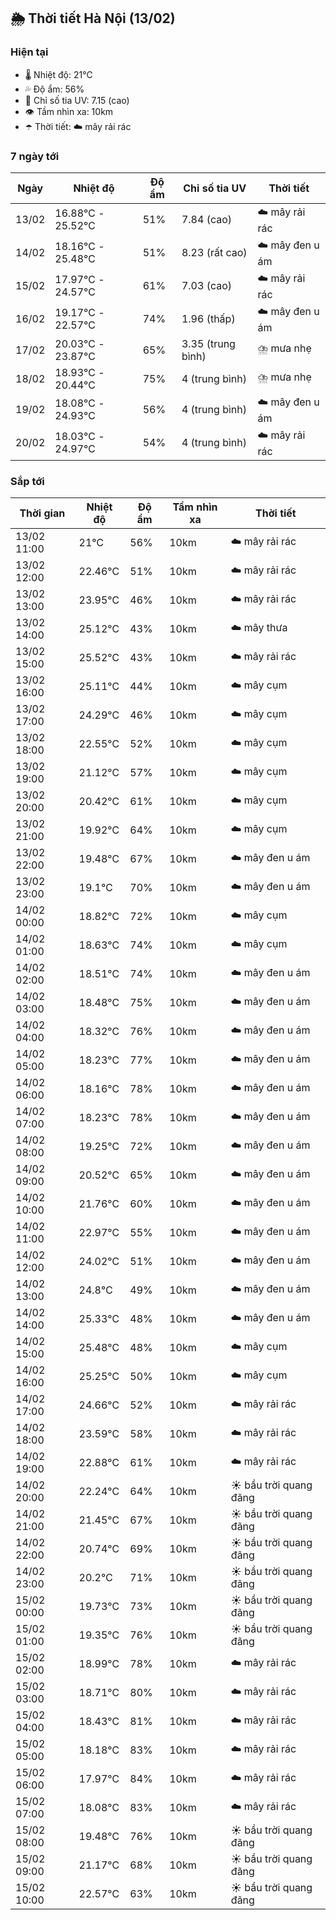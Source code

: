 ## 🌦️ Thời tiết Hà Nội (13/02)

### Hiện tại

- 🌡️ Nhiệt độ: 21℃
- 💦 Độ ẩm: 56%
- 🌟 Chỉ số tia UV: 7.15 (cao)
- 👁️ Tầm nhìn xa: 10km
- ☂️ Thời tiết: ☁️ mây rải rác

### 7 ngày tới

| Ngày | Nhiệt độ | Độ ẩm | Chỉ số tia UV | Thời tiết |
| --- | --- | --- | --- | --- |
| 13/02 | 16.88℃ - 25.52℃ | 51% | 7.84 (cao) | ☁️ mây rải rác |
| 14/02 | 18.16℃ - 25.48℃ | 51% | 8.23 (rất cao) | ☁️ mây đen u ám |
| 15/02 | 17.97℃ - 24.57℃ | 61% | 7.03 (cao) | ☁️ mây rải rác |
| 16/02 | 19.17℃ - 22.57℃ | 74% | 1.96 (thấp) | ☁️ mây đen u ám |
| 17/02 | 20.03℃ - 23.87℃ | 65% | 3.35 (trung bình) | ⛈️ mưa nhẹ |
| 18/02 | 18.93℃ - 20.44℃ | 75% | 4 (trung bình) | ⛈️ mưa nhẹ |
| 19/02 | 18.08℃ - 24.93℃ | 56% | 4 (trung bình) | ☁️ mây đen u ám |
| 20/02 | 18.03℃ - 24.97℃ | 54% | 4 (trung bình) | ☁️ mây rải rác |

### Sắp tới

| Thời gian | Nhiệt độ | Độ ẩm | Tầm nhìn xa | Thời tiết |
| --- | --- | --- | --- | --- |
| 13/02 11:00 | 21℃ | 56% | 10km | ☁️ mây rải rác |
| 13/02 12:00 | 22.46℃ | 51% | 10km | ☁️ mây rải rác |
| 13/02 13:00 | 23.95℃ | 46% | 10km | ☁️ mây rải rác |
| 13/02 14:00 | 25.12℃ | 43% | 10km | ☁️ mây thưa |
| 13/02 15:00 | 25.52℃ | 43% | 10km | ☁️ mây rải rác |
| 13/02 16:00 | 25.11℃ | 44% | 10km | ☁️ mây cụm |
| 13/02 17:00 | 24.29℃ | 46% | 10km | ☁️ mây cụm |
| 13/02 18:00 | 22.55℃ | 52% | 10km | ☁️ mây cụm |
| 13/02 19:00 | 21.12℃ | 57% | 10km | ☁️ mây cụm |
| 13/02 20:00 | 20.42℃ | 61% | 10km | ☁️ mây cụm |
| 13/02 21:00 | 19.92℃ | 64% | 10km | ☁️ mây cụm |
| 13/02 22:00 | 19.48℃ | 67% | 10km | ☁️ mây đen u ám |
| 13/02 23:00 | 19.1℃ | 70% | 10km | ☁️ mây đen u ám |
| 14/02 00:00 | 18.82℃ | 72% | 10km | ☁️ mây cụm |
| 14/02 01:00 | 18.63℃ | 74% | 10km | ☁️ mây cụm |
| 14/02 02:00 | 18.51℃ | 74% | 10km | ☁️ mây đen u ám |
| 14/02 03:00 | 18.48℃ | 75% | 10km | ☁️ mây đen u ám |
| 14/02 04:00 | 18.32℃ | 76% | 10km | ☁️ mây đen u ám |
| 14/02 05:00 | 18.23℃ | 77% | 10km | ☁️ mây đen u ám |
| 14/02 06:00 | 18.16℃ | 78% | 10km | ☁️ mây đen u ám |
| 14/02 07:00 | 18.23℃ | 78% | 10km | ☁️ mây đen u ám |
| 14/02 08:00 | 19.25℃ | 72% | 10km | ☁️ mây đen u ám |
| 14/02 09:00 | 20.52℃ | 65% | 10km | ☁️ mây đen u ám |
| 14/02 10:00 | 21.76℃ | 60% | 10km | ☁️ mây đen u ám |
| 14/02 11:00 | 22.97℃ | 55% | 10km | ☁️ mây đen u ám |
| 14/02 12:00 | 24.02℃ | 51% | 10km | ☁️ mây đen u ám |
| 14/02 13:00 | 24.8℃ | 49% | 10km | ☁️ mây đen u ám |
| 14/02 14:00 | 25.33℃ | 48% | 10km | ☁️ mây đen u ám |
| 14/02 15:00 | 25.48℃ | 48% | 10km | ☁️ mây cụm |
| 14/02 16:00 | 25.25℃ | 50% | 10km | ☁️ mây cụm |
| 14/02 17:00 | 24.66℃ | 52% | 10km | ☁️ mây rải rác |
| 14/02 18:00 | 23.59℃ | 58% | 10km | ☁️ mây rải rác |
| 14/02 19:00 | 22.88℃ | 61% | 10km | ☁️ mây rải rác |
| 14/02 20:00 | 22.24℃ | 64% | 10km | ☀️ bầu trời quang đãng |
| 14/02 21:00 | 21.45℃ | 67% | 10km | ☀️ bầu trời quang đãng |
| 14/02 22:00 | 20.74℃ | 69% | 10km | ☀️ bầu trời quang đãng |
| 14/02 23:00 | 20.2℃ | 71% | 10km | ☀️ bầu trời quang đãng |
| 15/02 00:00 | 19.73℃ | 73% | 10km | ☀️ bầu trời quang đãng |
| 15/02 01:00 | 19.35℃ | 76% | 10km | ☀️ bầu trời quang đãng |
| 15/02 02:00 | 18.99℃ | 78% | 10km | ☁️ mây rải rác |
| 15/02 03:00 | 18.71℃ | 80% | 10km | ☁️ mây rải rác |
| 15/02 04:00 | 18.43℃ | 81% | 10km | ☁️ mây rải rác |
| 15/02 05:00 | 18.18℃ | 83% | 10km | ☁️ mây rải rác |
| 15/02 06:00 | 17.97℃ | 84% | 10km | ☁️ mây rải rác |
| 15/02 07:00 | 18.08℃ | 83% | 10km | ☁️ mây rải rác |
| 15/02 08:00 | 19.48℃ | 76% | 10km | ☀️ bầu trời quang đãng |
| 15/02 09:00 | 21.17℃ | 68% | 10km | ☀️ bầu trời quang đãng |
| 15/02 10:00 | 22.57℃ | 63% | 10km | ☀️ bầu trời quang đãng |
